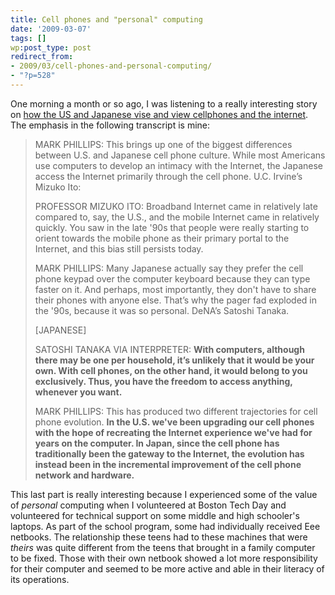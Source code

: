 ```yaml
---
title: Cell phones and "personal" computing
date: '2009-03-07'
tags: []
wp:post_type: post
redirect_from:
- 2009/03/cell-phones-and-personal-computing/
- "?p=528"
---
```


One morning a month or so ago, I was listening to a really interesting story on [how the US and Japanese vise and view cellphones and the internet](://www.onthemedia.org/transcripts/2009/01/30/07). The emphasis in the following transcript is mine:

> MARK PHILLIPS: This brings up one of the biggest differences between U.S. and Japanese cell phone culture. While most Americans use computers to develop an intimacy with the Internet, the Japanese access the Internet primarily through the cell phone. U.C. Irvine’s Mizuko Ito:
>
> PROFESSOR MIZUKO ITO: Broadband Internet came in relatively late compared to, say, the U.S., and the mobile Internet came in relatively quickly. You saw in the late '90s that people were really starting to orient towards the mobile phone as their primary portal to the Internet, and this bias still persists today.
>
> MARK PHILLIPS: Many Japanese actually say they prefer the cell phone keypad over the computer keyboard because they can type faster on it. And perhaps, most importantly, they don't have to share their phones with anyone else. That’s why the pager fad exploded in the '90s, because it was so personal. DeNA’s Satoshi Tanaka.
>
> [JAPANESE]
>
> SATOSHI TANAKA VIA INTERPRETER: **With computers, although there may be one per household, it’s unlikely that it would be your own. With cell phones, on the other hand, it would belong to you exclusively. Thus, you have the freedom to access anything, whenever you want.**
>
> MARK PHILLIPS: This has produced two different trajectories for cell phone evolution. **In the U.S. we've been upgrading our cell phones with the hope of recreating the Internet experience we've had for years on the computer. In Japan, since the cell phone has traditionally been the gateway to the Internet, the evolution has instead been in the incremental improvement of the cell phone network and hardware.**

This last part is really interesting because I experienced some of the value of _personal_ computing when I volunteered at Boston Tech Day and volunteered for technical support on some middle and high schooler's laptops. As part of the school program, some had individually received Eee netbooks. The relationship these teens had to these machines that were _theirs_ was quite different from the teens that brought in a family computer to be fixed. Those with their own netbook showed a lot more responsibility for their computer and seemed to be more active and able in their literacy of its operations.
